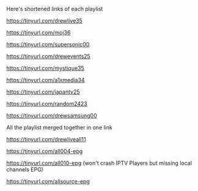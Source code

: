 Here's shortened links of each playlist

https://tinyurl.com/drewlive35

https://tinyurl.com/moj36

https://tinyurl.com/supersonic00

https://tinyurl.com/drewevents25

https://tinyurl.com/mystique35

https://tinyurl.com/a1xmedia34

https://tinyurl.com/japantv25

https://tinyurl.com/random2423

https://tinyurl.com/drewsamsung00

All the playlist merged together in one link

https://tinyurl.com/drewliveall11

https://tinyurl.com/all004-epg

https://tinyurl.com/all010-epg (won't crash IPTV Players but missing local channels EPG)

https://tinyurl.com/allsource-epg
